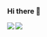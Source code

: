 ### Hi there 👋

<a href="https://github.com/anuraghazra/github-readme-stats">
<img align="left" src="https://github-readme-stats.vercel.app/api?username=Away0x&show_icons=true&theme=dracula&line_height=33&hide_rank=true&hide_title=true">
</a>

<a href="https://github.com/anuraghazra/github-readme-stats">
<img align="left" src="https://github-readme-stats.vercel.app/api/top-langs/?username=Away0x&theme=dracula&hide=html,css,less,scss&layout=compact&langs_count=10">
</a>

